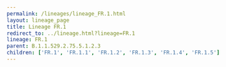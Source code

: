 ```yaml
---
permalink: /lineages/lineage_FR.1.html
layout: lineage_page
title: Lineage FR.1
redirect_to: ../lineage.html?lineage=FR.1
lineage: FR.1
parent: B.1.1.529.2.75.5.1.2.3
children: ['FR.1', 'FR.1.1', 'FR.1.2', 'FR.1.3', 'FR.1.4', 'FR.1.5']
---
```

